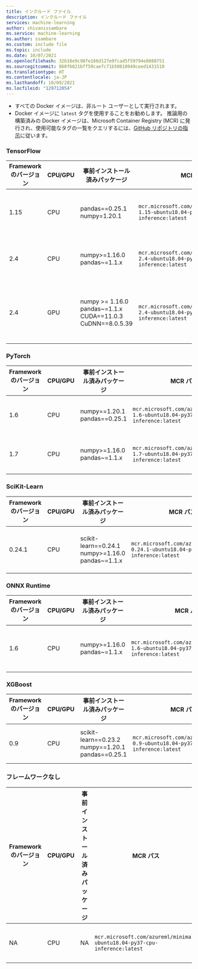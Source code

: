 ```yaml
---
title: インクルード ファイル
description: インクルード ファイル
services: machine-learning
author: shivanissambare
ms.service: machine-learning
ms.author: ssambare
ms.custom: include file
ms.topic: include
ms.date: 10/07/2021
ms.openlocfilehash: 32b18e9c98fe166d127e9fcad5f59794e8080751
ms.sourcegitcommit: 860f6821bff59caefc71b50810949ceed1431510
ms.translationtype: HT
ms.contentlocale: ja-JP
ms.lasthandoff: 10/09/2021
ms.locfileid: "129712054"
---
```

* すべての Docker イメージは、非ルート ユーザーとして実行されます。
* Docker イメージに `latest` タグを使用することをお勧めします。 推論用の構築済みの Docker イメージは、Microsoft Container Registry (MCR) に発行され、使用可能なタグの一覧をクエリするには、[GitHub リポジトリの指示](https://github.com/microsoft/ContainerRegistry#browsing-mcr-content)に従います。

### <a name="tensorflow"></a>TensorFlow

Framework のバージョン | CPU/GPU | 事前インストール済みパッケージ | MCR パス | キュレーション環境
 --- | --- | --- | --- | --- |
 1.15 | CPU | pandas==0.25.1 </br> numpy=1.20.1 | `mcr.microsoft.com/azureml/tensorflow-1.15-ubuntu18.04-py37-cpu-inference:latest`  | AzureML-tensorflow-1.15-ubuntu18.04-py37-cpu-inference | 
2.4 | CPU | numpy>=1.16.0 </br> pandas~=1.1.x | `mcr.microsoft.com/azureml/tensorflow-2.4-ubuntu18.04-py37-cpu-inference:latest` | AzureML-tensorflow-2.4-ubuntu18.04-py37-cpu-inference |
2.4 | GPU | numpy >= 1.16.0 </br> pandas~=1.1.x </br> CUDA==11.0.3 </br> CuDNN==8.0.5.39 | `mcr.microsoft.com/azureml/tensorflow-2.4-ubuntu18.04-py37-cuda11.0.3-gpu-inference:latest` | AzureML-tensorflow-2.4-ubuntu18.04-py37-cuda11.0.3-gpu-inference |

### <a name="pytorch"></a>PyTorch

Framework のバージョン | CPU/GPU | 事前インストール済みパッケージ | MCR パス | キュレーション環境
 --- | --- | --- | --- | --- |
 1.6 | CPU | numpy==1.20.1 </br> pandas==0.25.1 | `mcr.microsoft.com/azureml/pytorch-1.6-ubuntu18.04-py37-cpu-inference:latest` | AzureML-pytorch-1.6-ubuntu18.04-py37-cpu-inference |
1.7 | CPU | numpy>=1.16.0 </br> pandas~=1.1.x | `mcr.microsoft.com/azureml/pytorch-1.7-ubuntu18.04-py37-cpu-inference:latest` | AzureML-pytorch-1.7-ubuntu18.04-py37-cpu-inference |

### <a name="scikit-learn"></a>SciKit-Learn

Framework のバージョン | CPU/GPU | 事前インストール済みパッケージ | MCR パス | キュレーション環境
 --- | --- | --- | --- | --- |
0.24.1  | CPU | scikit-learn==0.24.1 </br> numpy>=1.16.0 </br> pandas~=1.1.x | `mcr.microsoft.com/azureml/sklearn-0.24.1-ubuntu18.04-py37-cpu-inference:latest` | AzureML-sklearn-0.24.1-ubuntu18.04-py37-cpu-inference |

### <a name="onnx-runtime"></a>ONNX Runtime

Framework のバージョン | CPU/GPU | 事前インストール済みパッケージ | MCR パス | キュレーション環境
 --- | --- | --- | --- | --- |
1.6 | CPU | numpy>=1.16.0 </br> pandas~=1.1.x | `mcr.microsoft.com/azureml/onnxruntime-1.6-ubuntu18.04-py37-cpu-inference:latest` |AzureML-onnxruntime-1.6-ubuntu18.04-py37-cpu-inference |

### <a name="xgboost"></a>XGBoost

Framework のバージョン | CPU/GPU | 事前インストール済みパッケージ | MCR パス | キュレーション環境
 --- | --- | --- | --- | --- |
0.9 | CPU | scikit-learn==0.23.2 </br> numpy==1.20.1 </br> pandas==0.25.1 | `mcr.microsoft.com/azureml/xgboost-0.9-ubuntu18.04-py37-cpu-inference:latest` | AzureML-xgboost-0.9-ubuntu18.04-py37-cpu-inference | 

### <a name="no-framework"></a>フレームワークなし

Framework のバージョン | CPU/GPU | 事前インストール済みパッケージ | MCR パス | キュレーション環境
 --- | --- | --- | --- | --- |
NA | CPU | NA | `mcr.microsoft.com/azureml/minimal-ubuntu18.04-py37-cpu-inference:latest` | AzureML-minimal-ubuntu18.04-py37-cpu-inference  |
